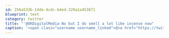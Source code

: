 ```yaml
---
id: 256a533b-14da-4cdc-b4ed-329a1a453671
blueprint: text
category: twitter
title: "'@OKDigitalMedia No but I do smell a lot like incense now"
caption: '<span class="username username_linked">@<a href="https://twitter.com/OKDigitalMedia" title="John Thiessen">OKDigitalMedia</a></span> No but I do smell a lot like incense now'
---
```

